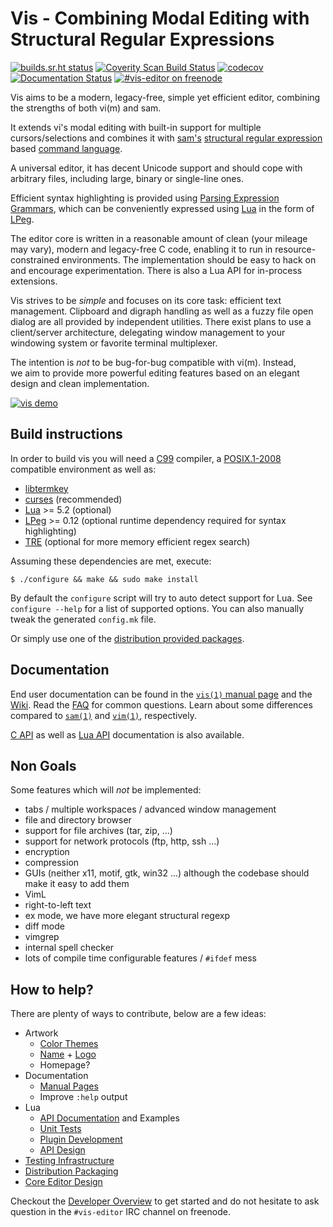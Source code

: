 # Vis - Combining Modal Editing with Structural Regular Expressions

[![builds.sr.ht status](https://builds.sr.ht/~martanne/vis/commits.svg)](https://builds.sr.ht/~martanne/vis/commits?)
[![Coverity Scan Build Status](https://scan.coverity.com/projects/3939/badge.svg)](https://scan.coverity.com/projects/3939)
[![codecov](https://codecov.io/gh/martanne/vis/branch/master/graph/badge.svg)](https://codecov.io/gh/martanne/vis)
[![Documentation Status](https://readthedocs.org/projects/vis/badge/?version=master)](http://vis.readthedocs.io/en/master/?badge=master)
[![#vis-editor on freenode](https://img.shields.io/badge/IRC-%23vis--editor-blue.svg)](irc://irc.freenode.net/vis-editor)

Vis aims to be a modern, legacy-free, simple yet efficient editor,
combining the strengths of both vi(m) and sam.

It extends vi's modal editing with built-in support for multiple
cursors/selections and combines it with [sam's](http://sam.cat-v.org/)
[structural regular expression](http://doc.cat-v.org/bell_labs/structural_regexps/)
based [command language](http://doc.cat-v.org/bell_labs/sam_lang_tutorial/).

A universal editor, it has decent Unicode support and should cope with arbitrary
files, including large, binary or single-line ones.

Efficient syntax highlighting is provided using
[Parsing Expression Grammars](https://en.wikipedia.org/wiki/Parsing_expression_grammar),
which can be conveniently expressed using [Lua](http://www.lua.org/)
in the form of [LPeg](http://www.inf.puc-rio.br/~roberto/lpeg/).

The editor core is written in a reasonable amount of clean (your mileage
may vary), modern and legacy-free C code, enabling it to run in
resource-constrained environments. The implementation should be easy to hack on
and encourage experimentation. There is also a Lua API for in-process
extensions.

Vis strives to be *simple* and focuses on its core task: efficient text
management. Clipboard and digraph handling as well as a fuzzy file open
dialog are all provided by independent utilities. There exist plans to use
a client/server architecture, delegating window management to your windowing
system or favorite terminal multiplexer.

The intention is *not* to be bug-for-bug compatible with vi(m). Instead,  
we aim to provide more powerful editing features based on an elegant design
and clean implementation.

[![vis demo](https://asciinema.org/a/41361.png)](https://asciinema.org/a/41361)

Build instructions
------------------

In order to build vis you will need a
[C99](http://www.open-std.org/jtc1/sc22/wg14/www/docs/n1256.pdf)
compiler, a [POSIX.1-2008](http://pubs.opengroup.org/onlinepubs/9699919799/)
compatible environment as well as:

 * [libtermkey](http://www.leonerd.org.uk/code/libtermkey/)
 * [curses](https://en.wikipedia.org/wiki/Curses_(programming_library)) (recommended)
 * [Lua](http://www.lua.org/) >= 5.2 (optional)
 * [LPeg](http://www.inf.puc-rio.br/~roberto/lpeg/) >= 0.12
   (optional runtime dependency required for syntax highlighting)
 * [TRE](http://laurikari.net/tre/) (optional for more memory efficient regex search)

Assuming these dependencies are met, execute:

    $ ./configure && make && sudo make install

By default the `configure` script will try to auto detect support for
Lua. See `configure --help` for a list of supported options. You can
also manually tweak the generated `config.mk` file.

Or simply use one of the
[distribution provided packages](https://github.com/martanne/vis/wiki/Distribution-Packages).

Documentation
-------------

End user documentation can be found in the
[`vis(1)` manual page](http://martanne.github.io/vis/man/vis.1.html)
and the [Wiki](https://github.com/martanne/vis/wiki). Read the
[FAQ](https://github.com/martanne/vis/wiki/FAQ) for common questions.
Learn about some differences compared to
[`sam(1)`](https://github.com/martanne/vis/wiki/Differences-from-Sam) and
[`vim(1)`](https://github.com/martanne/vis/wiki/Differences-from-Vi(m)),
respectively.

[C API](https://vis.readthedocs.io/) as well as [Lua API](http://martanne.github.io/vis/doc/)
documentation is also available.

Non Goals
---------

  Some features which will *not* be implemented:

   - tabs / multiple workspaces / advanced window management
   - file and directory browser
   - support for file archives (tar, zip, ...)
   - support for network protocols (ftp, http, ssh ...)
   - encryption
   - compression
   - GUIs (neither x11, motif, gtk, win32 ...) although the codebase
     should make it easy to add them
   - VimL
   - right-to-left text
   - ex mode, we have more elegant structural regexp
   - diff mode
   - vimgrep
   - internal spell checker
   - lots of compile time configurable features / `#ifdef` mess

How to help?
------------

There are plenty of ways to contribute, below are a few ideas:

 * Artwork
    - [Color Themes](https://github.com/martanne/vis/wiki/Themes)
    - [Name](https://github.com/martanne/vis/issues/338) +
      [Logo](https://github.com/martanne/vis/issues/328)
    - Homepage?
 * Documentation
    - [Manual Pages](https://github.com/martanne/vis/wiki/Developer-Overview#manual-pages)
    - Improve `:help` output
 * Lua
    - [API Documentation](https://github.com/martanne/vis/wiki/Developer-Overview#api-documentation)
      and Examples
    - [Unit Tests](https://github.com/martanne/vis-test/tree/master/lua)
    - [Plugin Development](https://github.com/martanne/vis/wiki/Plugins)
    - [API Design](https://github.com/martanne/vis/issues/292)
 * [Testing Infrastructure](https://github.com/martanne/vis-test)
 * [Distribution Packaging](https://github.com/martanne/vis/wiki/Distribution-Packages)
 * [Core Editor Design](https://github.com/martanne/vis/issues?q=is%3Aopen+is%3Aissue+label%3Adesign)

Checkout the [Developer Overview](https://github.com/martanne/vis/wiki/Developer-Overview)
to get started and do not hesitate to ask question in the `#vis-editor`
IRC channel on freenode.
